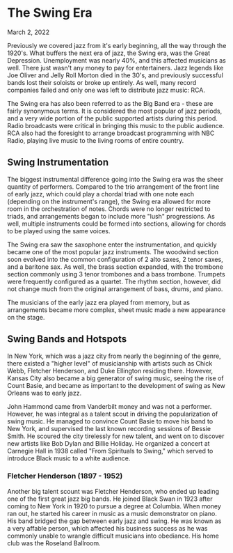 # The Swing Era
March 2, 2022

Previously we covered jazz from it's early beginning, all the way through the 1920's. What buffers the next era of jazz, the Swing era, was the Great Depression. Unemployment was nearly 40%, and this affected musicians as well. There just wasn't any money to pay for entertainers. Jazz legends like Joe Oliver and Jelly Roll Morton died in the 30's, and previously successful bands lost their soloists or broke up entirely. As well, many record companies failed and only one was left to distribute jazz music: RCA.

The Swing era has also been referred to as the Big Band era - these are fairly synonymous terms. It is considered the most popular of jazz periods, and a very wide portion of the public supported artists during this period. Radio broadcasts were critical in bringing this music to the public audience. RCA also had the foresight to arrange broadcast programming with NBC Radio, playing live music to the living rooms of entire country.

## Swing Instrumentation
The biggest instrumental difference going into the Swing era was the sheer quantity of performers. Compared to the trio arrangement of the front line of early jazz, which could play a chordal triad with one note each (depending on the instrument's range), the Swing era allowed for more room in the orchestration of notes. Chords were no longer restricted to triads, and arrangements began to include more "lush" progressions. As well, multiple instruments could be formed into sections, allowing for chords to be played using the same voices.

The Swing era saw the saxophone enter the instrumentation, and quickly became one of the most popular jazz instruments. The woodwind section soon evolved into the common configuration of 2 alto saxes, 2 tenor saxes, and a baritone sax. As well, the brass section expanded, with the trombone section commonly using 3 tenor trombones and a bass trombone. Trumpets were frequently configured as a quartet. The rhythm section, however, did not change much from the original arrangement of bass, drums, and piano.

The musicians of the early jazz era played from memory, but as arrangements became more complex, sheet music made a new appearance on the stage.

## Swing Bands and Hotspots
In New York, which was a jazz city from nearly the beginning of the genre, there existed a "higher level" of musicianship with artists such as Chick Webb, Fletcher Henderson, and Duke Ellington residing there. However, Kansas City also became a big generator of swing music, seeing the rise of Count Basie, and became as important to the development of swing as New Orleans was to early jazz.

John Hammond came from Vanderbilt money and was not a performer. However, he was integral as a talent scout in driving the popularization of swing music. He managed to convince Count Basie to move his band to New York, and supervised the last known recording sessions of Bessie Smith. He scoured the city tirelessly for new talent, and went on to discover new artists like Bob Dylan and Billie Holiday. He organized a concert at Carnegie Hall in 1938 called "From Spirituals to Swing," which served to introduce Black music to a white audience.

### Fletcher Henderson (1897 - 1952)
Another big talent scount was Fletcher Henderson, who ended up leading one of the first great jazz big bands. He joined Black Swan in 1923 after coming to New York in 1920 to pursue a degree at Columbia. When money ran out, he started his career in music as a music demonstrator on piano. His band bridged the gap between early jazz and swing. He was known as a very affable person, which affected his business success as he was commonly unable to wrangle difficult musicians into obediance. His home club was the Roseland Ballroom.